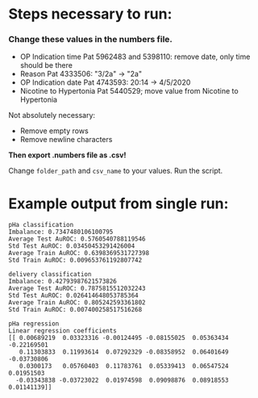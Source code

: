 # Steps necessary to run:

### Change these values in the numbers file.
- OP Indication time Pat 5962483 and 5398110: remove date, only time should be there
- Reason Pat 4333506: "3/2a" -> "2a"
- OP Indication date Pat 4743593: 20:14 -> 4/5/2020
- Nicotine to Hypertonia Pat 5440529; move value from Nicotine to Hypertonia

Not absolutely necessary:
- Remove empty rows
- Remove newline characters

**Then export .numbers file as .csv!**

Change ```folder_path``` and ```csv_name``` to your values.
Run the script.

# Example output from single run:

```
pHa classification
Imbalance: 0.7347480106100795
Average Test AuROC: 0.5760540788119546
Std Test AuROC: 0.03450453291426004
Average Train AuROC: 0.6398369531727398
Std Train AuROC: 0.009653761192807742

delivery classification
Imbalance: 0.42793987621573826
Average Test AuROC: 0.7875815512032243
Std Test AuROC: 0.026414648053785364
Average Train AuROC: 0.805242593361802
Std Train AuROC: 0.007400258517516268

pHa regression
Linear regression coefficients
[[ 0.00689219  0.03323316 -0.00124495 -0.08155025  0.05363434 -0.22169501
   0.11303833  0.11993614  0.07292329 -0.08358952  0.06401649 -0.03730806
   0.0300173   0.05760403  0.11783761  0.05339413  0.06547524  0.01951503
  -0.03343838 -0.03723022  0.01974598  0.09098876  0.08918553  0.01141139]]
 ```


